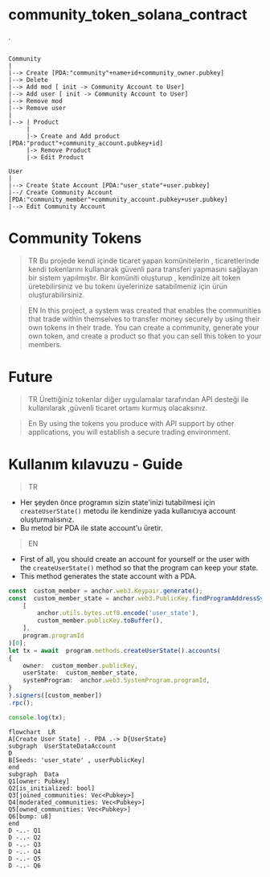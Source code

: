# community_token_solana_contract
.
```

Community 
|
|--> Create [PDA:"community"+name+id+community_owner.pubkey]
|--> Delete 
|--> Add mod [ init -> Community Account to User]
|--> Add user [ init -> Community Account to User]
|--> Remove mod
|--> Remove user
|
|--> | Product
     | 
     |-> Create and Add product [PDA:"product"+community_account.pubkey+id]
     |-> Remove Product
     |-> Edit Product
     
User
|
|--> Create State Account [PDA:"user_state"+user.pubkey]
|--/ Create Community Account [PDA:"community_member"+community_account.pubkey+user.pubkey]
|--> Edit Community Account 
```
# Community Tokens


> TR
Bu projede kendi içinde ticaret yapan komünitelerin , ticaretlerinde kendi tokenlarını kullanarak güvenli para transferi yapmasını sağlayan bir sistem yapılmıştır.
Bir komüniti oluşturup , kendinize ait token üretebilirsiniz ve bu tokenı üyelerinize satabilmeniz için ürün oluşturabilirsiniz.

> EN
In this project, a system was created that enables the communities that trade within themselves to transfer money securely by using their own tokens in their trade.
You can create a community, generate your own token, and create a product so that you can sell this token to your members.


# Future
> TR
Ürettiğiniz tokenlar diğer uygulamalar tarafından API desteği ile kullanılarak ,güvenli ticaret ortamı kurmuş olacaksınız.

> En
By using the tokens you produce with API support by other applications, you will establish a secure trading environment.



# Kullanım kılavuzu - Guide
> TR
- Her şeyden önce programın sizin state'inizi tutabilmesi için `createUserState()` metodu ile kendinize yada kullanıcıya account oluşturmalısınız.
- Bu metod bir PDA ile state account'u üretir.
> EN
- First of all, you should create an account for yourself or the user with the `createUserState()` method so that the program can keep your state.
-  This method generates the state account with a PDA.

```ts
const  custom_member = anchor.web3.Keypair.generate();
const  custom_member_state = anchor.web3.PublicKey.findProgramAddressSync(
	[
		anchor.utils.bytes.utf8.encode('user_state'),
		custom_member.publicKey.toBuffer(),
	],
	program.programId
)[0];
let tx = await  program.methods.createUserState().accounts(
{
	owner:  custom_member.publicKey,
	userState:  custom_member_state,
	systemProgram:  anchor.web3.SystemProgram.programId,
}
).signers([custom_member])
.rpc();

console.log(tx);
```

```mermaid
flowchart  LR
A[Create User State] -. PDA .-> D{UserState}
subgraph  UserStateDataAccount
D  
B[Seeds: 'user_state' , userPublicKey]
end 
subgraph  Data
Q1[owner: Pubkey]
Q2[is_initialized: bool]
Q3[joined_communities: Vec<Pubkey>]
Q4[moderated_communities: Vec<Pubkey>]
Q5[owned_communities: Vec<Pubkey>]
Q6[bump: u8]
end
D -..- Q1
D -..- Q2
D -..- Q3
D -..- Q4
D -..- Q5
D -..- Q6

```
